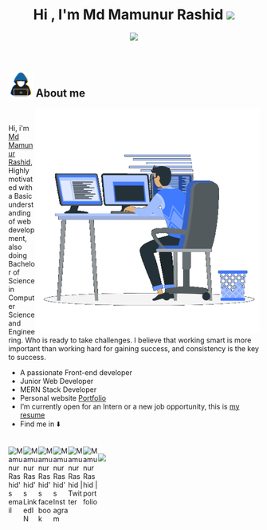 <h1 align="center"><b>Hi , I'm Md Mamunur Rashid </b><img src="https://media.giphy.com/media/hvRJCLFzcasrR4ia7z/giphy.gif" width="35"></h1>

<p align="center">
  <a href="https://github.com/DenverCoder1/readme-typing-svg"><img src="https://readme-typing-svg.herokuapp.com?font=Time+New+Roman&color=cyan&size=25&center=true&vCenter=true&width=600&height=100&lines=Assalamu+O+Alaikum+Warahmatullah..&hearts;++;Front-End+Developer;Junior+Web+Developer;MERN+Stack+Developer;Computer+Science+and+Engineering+Student;Active+Learner/Researcher;<3"></a>
</p>

<br />

## <picture><img src = "/assets/about_me.gif" width = 50px></picture>  **About me**

<picture> <img align="right" src="/assets/Right_Side.gif" width = 450px></picture>
<br/>

Hi, i'm [Md Mamunur Rashid](https://mamunur-rashid-portfolio.netlify.app/), Highly motivated with a Basic understanding of web development, also doing Bachelor of Science in Computer Science and Engineering. Who is ready to take challenges. I believe that working smart is more important than working hard for gaining success, and consistency is the key to success.
<br/>
- A passionate Front-end developer
- Junior Web Developer
- MERN Stack Developer
- Personal website [Portfolio](https://mamunur-rashid-portfolio.netlify.app/)
- I’m currently open for an Intern or a new job opportunity, this is [my resume](https://drive.google.com/file/d/1MoJ-XuMi84n08jBOpDk32Mxb0EIl1Y9O/view?usp=share_link)
- Find me in ⬇️
<br/>

<a href="mailto:mdmamun.iubat.m@gmail.com/">
<img align="left" alt="Mamunur Rashid's email" width="30px" src="https://camo.githubusercontent.com/4a3dd8d10a27c272fd04b2ce8ed1a130606f95ea6a76b5e19ce8b642faa18c27/68747470733a2f2f6564656e742e6769746875622e696f2f537570657254696e7949636f6e732f696d616765732f7376672f676d61696c2e737667" />
</a>

<a href="https://www.linkedin.com/in/md-mamunur-rashid-web/">
<img align="left" alt="Mamunur Rashid's LinkedIN" width="30px" src="https://raw.githubusercontent.com/peterthehan/peterthehan/master/assets/linkedin.svg" />
</a>
<a href="https://www.facebook.com/mamunul.mamun.LM10/">
<img align="left" alt="Mamunur Rashid's facebook" width="30px" src="https://camo.githubusercontent.com/8f245234577766478eaf3ee72b0615e99bb9ef3eaa56e1c37f75692811181d5c/68747470733a2f2f6564656e742e6769746875622e696f2f537570657254696e7949636f6e732f696d616765732f7376672f66616365626f6f6b2e737667" />
</a>

<a href="https://www.instagram.com/mamunul.mamun.lm10/">
<img align="left" alt="MamunurRashid's Instagram" width="30px" src="https://raw.githubusercontent.com/hussainweb/hussainweb/main/icons/instagram.png" />
</a>

<a href="https://twitter.com/MamunulLm10">
  <img align="left" alt="Mamunur Rashid | Twitter" width="30px" src="https://raw.githubusercontent.com/peterthehan/peterthehan/master/assets/twitter.svg" />
</a>
<a href="https://mamunur-rashid-portfolio.netlify.app">
  <img align="left" alt="Mamunur Rashid | portfolio" width="30px" src="https://www.svgrepo.com/show/130546/world-wide-web.svg" />
</a>

<img src="https://user-images.githubusercontent.com/73097560/115834477-dbab4500-a447-11eb-908a-139a6edaec5c.gif"><br><br>
